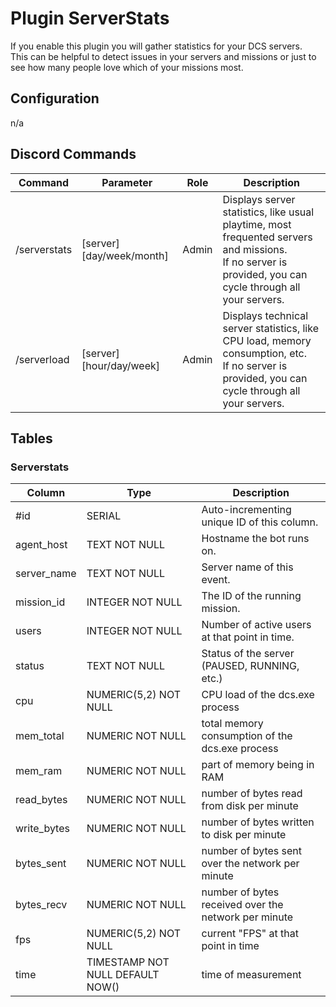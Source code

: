 # Plugin ServerStats
If you enable this plugin you will gather statistics for your DCS servers.<br>
This can be helpful to detect issues in your servers and missions or just to see how many people love which of your missions most.

## Configuration
n/a

## Discord Commands

| Command      | Parameter                 | Role  | Description                                                                                                                                                  |
|--------------|---------------------------|-------|--------------------------------------------------------------------------------------------------------------------------------------------------------------|
| /serverstats | [server] [day/week/month] | Admin | Displays server statistics, like usual playtime, most frequented servers and missions.<br/>If no server is provided, you can cycle through all your servers. |
| /serverload  | [server] [hour/day/week]  | Admin | Displays technical server statistics, like CPU load, memory consumption, etc.<br/>If no server is provided, you can cycle through all your servers.          |

## Tables
### Serverstats
| Column      | Type                             | Description                                          |
|-------------|----------------------------------|------------------------------------------------------|
| #id         | SERIAL                           | Auto-incrementing unique ID of this column.          |
| agent_host  | TEXT NOT NULL                    | Hostname the bot runs on.                            |
| server_name | TEXT NOT NULL                    | Server name of this event.                           |
| mission_id  | INTEGER NOT NULL                 | The ID of the running mission.                       |
| users       | INTEGER NOT NULL                 | Number of active users at that point in time.        |
| status      | TEXT NOT NULL                    | Status of the server (PAUSED, RUNNING, etc.)         |
| cpu         | NUMERIC(5,2) NOT NULL            | CPU load of the dcs.exe process                      |
| mem_total   | NUMERIC NOT NULL                 | total memory consumption of the dcs.exe process      |
| mem_ram     | NUMERIC NOT NULL                 | part of memory being in RAM                          |
| read_bytes  | NUMERIC NOT NULL                 | number of bytes read from disk per minute            |
| write_bytes | NUMERIC NOT NULL                 | number of bytes written  to disk per minute          |
| bytes_sent  | NUMERIC NOT NULL                 | number of bytes sent over the network per minute     |
| bytes_recv  | NUMERIC NOT NULL                 | number of bytes received over the network per minute |
| fps         | NUMERIC(5,2) NOT NULL            | current "FPS" at that point in time                  |
| time        | TIMESTAMP NOT NULL DEFAULT NOW() | time of measurement                                  |
